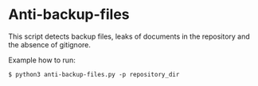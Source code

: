 # Anti-backup-files
This script detects backup files, leaks of documents in the repository and the absence of gitignore.

Example how to run:
```
$ python3 anti-backup-files.py -p repository_dir
```
